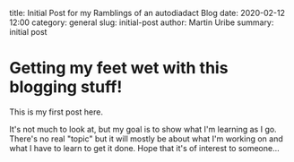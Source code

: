 title: Initial Post for my Ramblings of an autodiadact Blog
date: 2020-02-12 12:00
category: general
slug: initial-post
author: Martin Uribe
summary: initial post

# Getting my feet wet with this blogging stuff!

This is my first post here. 

It's not much to look at, but my goal
is to show what I'm learning as I go. There's no real "topic" but
it will mostly be about what I'm working on and what I have to 
learn to get it done. Hope that it's of interest to someone...